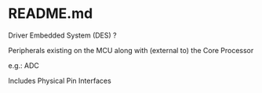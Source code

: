 #	README.md

Driver Embedded System (DES) ?

Peripherals existing on the MCU along with (external to) the Core Processor 

e.g.: ADC

Includes Physical Pin Interfaces